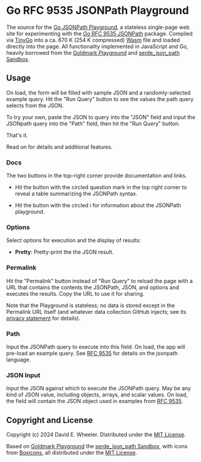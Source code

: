 Go RFC 9535 JSONPath Playground
===============================

The source for the [Go JSONPath Playground], a stateless single-page web site
for experimenting with the [Go RFC 9535 JSONPath] package. Compiled via
[TinyGo] into a ca. 670 K (254 K compressed) [Wasm] file and loaded directly
into the page. All functionality implemented in JavaScript and Go, heavily
borrowed from the [Goldmark Playground] and [serde_json_path Sandbox].

Usage
-----

On load, the form will be filled with sample JSON and a randomly-selected
example query. Hit the "Run Query" button to see the values the path query
selects from the JSON.

To try your own, paste the JSON to query into the "JSON" field and input the
JSONpath query into the "Path" field, then hit the "Run Query" button.

That's it.

Read on for details and additional features.

### Docs

The two buttons in the top-right corner provide documentation and links.

*   Hit the button with the circled question mark in the top right corner to
    reveal a table summarizing the JSONPath syntax.

*   Hit the button with the circled i for information about the JSONPath
    playground.

### Options

Select options for execution and the display of results:

*   **Pretty**: Pretty-print the the JSON result.

### Permalink

Hit the "Permalink" button instead of "Run Query" to reload the page with a
URL that contains the contents the JSONPath, JSON, and options and executes
the results. Copy the URL to use it for sharing.

Note that the Playground is stateless; no data is stored except in the
Permalink URL itself (and whatever data collection GitHub injects; see its
[privacy statement] for details).

### Path

Input the JSONPath query to execute into this field. On load, the app will
pre-load an example query. See [RFC 9535] for details on the jsonpath
language.

### JSON Input

Input the JSON against which to execute the JSONPath query. May be any kind
of JSON value, including objects, arrays, and scalar values. On load, the
field will contain the JSON object used in examples from [RFC 9535].

## Copyright and License

Copyright (c) 2024 David E. Wheeler. Distributed under the [MIT License].

Based on [Goldmark Playground] the [serde_json_path Sandbox], with icons from
[Boxicons], all distributed under the [MIT License].

  [Go JSONPath Playground]: https://theory.github.io/jsonpath/playground
  [Go RFC 9535 JSONPath]: https://pkg.go.dev/github.com/theory/jsonpath
    "pkg.go.dev: github.com/theory/jsonpath"
  [Wasm]: https://webassembly.org "WebAssembly"
  [TinyGo]: https://tinygo.org
  [Goldmark Playground]: https://yuin.github.io/goldmark/playground
  [serde_json_path Sandbox]: https://serdejsonpath.live
  [privacy statement]: https://docs.github.com/en/site-policy/privacy-policies/github-general-privacy-statement
  [RFC 9535]: https://www.rfc-editor.org/rfc/rfc9535.html
  [MIT License]: https://opensource.org/license/mit
  [Boxicons]: https://boxicons.com
